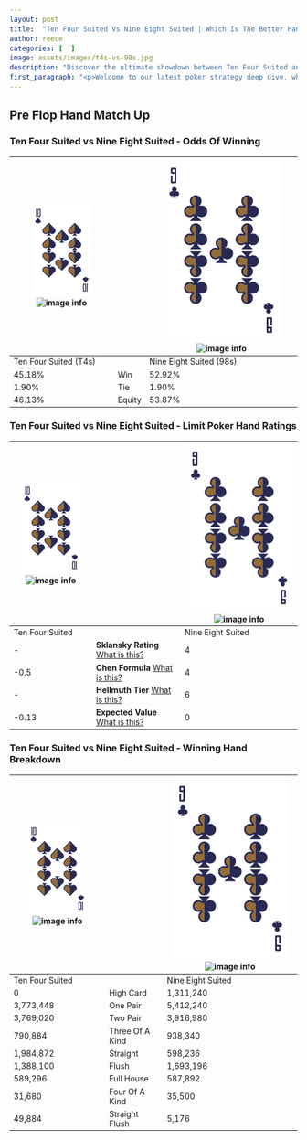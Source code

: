 ```yaml
---
layout: post
title:  "Ten Four Suited Vs Nine Eight Suited | Which Is The Better Hand In Poker? A Complete Guide"
author: reece
categories: [  ]
image: assets/images/t4s-vs-98s.jpg
description: "Discover the ultimate showdown between Ten Four Suited and Nine Eight Suited in poker! Uncover the odds, strategies, and scenarios where one hand triumphs over the other. Get ready to up your poker game with this thrilling analysis."
first_paragraph: "<p>Welcome to our latest poker strategy deep dive, where we're pitting two distinct hands against each other in a high-stakes showdown: Ten Four Suited vs Nine Eight Suited.</p><p>In the dynamic world of poker, every decision counts, and knowing which hand holds the upper hand is key to your success at the table.</p><p>In this article, we'll dissect these two hands, explore the scenarios where one dominates the other, and equip you with the knowledge to make strategic choices that can tip the odds in your favor.</p><p>Get ready to unravel the intriguing dynamics of these poker hands and elevate your game to new heights.</p>"
---
```




[comment]: # (sp0)

## Pre Flop Hand Match Up

<div class="table hand-ratings" markdown="1"> 



### Ten Four Suited vs Nine Eight Suited - Odds Of Winning


    
| ![image info](assets/images/hand1/T.png) ![image info](assets/images/hand1/4s.png) |  | ![image info](assets/images/hand2/9.png) ![image info](assets/images/hand2/8s.png) |
| -------- | -------- | -------- |
| Ten Four Suited (T4s) |  | Nine Eight Suited (98s) |
| 45.18% | Win | 52.92% |
| 1.90% | Tie | 1.90% |
| 46.13% | Equity | 53.87% |




[comment]: # (sp1)



### Ten Four Suited vs Nine Eight Suited - Limit Poker Hand Ratings


    
| ![image info](assets/images/hand1/T.png) ![image info](assets/images/hand1/4s.png) |  | ![image info](assets/images/hand2/9.png) ![image info](assets/images/hand2/8s.png) |
| -------- | -------- | -------- |
| Ten Four Suited |  | Nine Eight Suited |
| - | **Sklansky Rating** [What is this?](/sklansky-rating-explained) | 4 |
| -0.5 | **Chen Formula** [What is this?](/chen-formula-explained) | 4 |
| - | **Hellmuth Tier** [What is this?](/Hellmuth-tier-explained) | 6 |
| -0.13 | **Expected Value** [What is this?](/expected-value-explained) | 0 |




[comment]: # (sp2)



### Ten Four Suited vs Nine Eight Suited - Winning Hand Breakdown


    
| ![image info](assets/images/hand1/T.png) ![image info](assets/images/hand1/4s.png) |  | ![image info](assets/images/hand2/9.png) ![image info](assets/images/hand2/8s.png) |
| -------- | -------- | -------- |
| Ten Four Suited |  | Nine Eight Suited |
| 0 | High Card | 1,311,240 |
| 3,773,448 | One Pair | 5,412,240 |
| 3,769,020 | Two Pair | 3,916,980 |
| 790,884 | Three Of A Kind | 938,340 |
| 1,984,872 | Straight | 598,236 |
| 1,388,100 | Flush | 1,693,196 |
| 589,296 | Full House | 587,892 |
| 31,680 | Four Of A Kind | 35,500 |
| 49,884 | Straight Flush | 5,176 |




[comment]: # (sp3)



</div>

[comment]: # (sp4)



[comment]: # (sp5)

